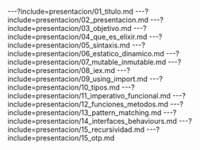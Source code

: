 ---?include=presentacion/01_titulo.md
---?include=presentacion/02_presentacion.md
---?include=presentacion/03_objetivo.md
---?include=presentacion/04_que_es_elixir.md
---?include=presentacion/05_sintaxis.md
---?include=presentacion/06_estatico_dinamico.md
---?include=presentacion/07_mutable_inmutable.md
---?include=presentacion/08_iex.md
---?include=presentacion/09_using_import.md
---?include=presentacion/10_tipos.md
---?include=presentacion/11_imperativo_funcional.md
---?include=presentacion/12_funciones_metodos.md
---?include=presentacion/13_pattern_matching.md
---?include=presentacion/14_interfaces_behaviours.md
---?include=presentacion/15_recursividad.md
---?include=presentacion/15_otp.md


